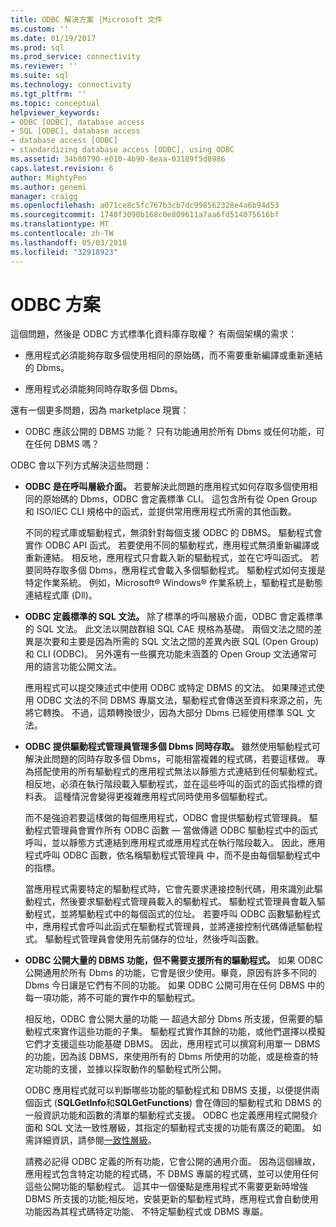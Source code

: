 ```yaml
---
title: ODBC 解決方案 |Microsoft 文件
ms.custom: ''
ms.date: 01/19/2017
ms.prod: sql
ms.prod_service: connectivity
ms.reviewer: ''
ms.suite: sql
ms.technology: connectivity
ms.tgt_pltfrm: ''
ms.topic: conceptual
helpviewer_keywords:
- ODBC [ODBC], database access
- SQL [ODBC], database access
- database access [ODBC]
- standardizing database access [ODBC], using ODBC
ms.assetid: 34b80790-e010-4b90-8eaa-03189f5d8986
caps.latest.revision: 6
author: MightyPen
ms.author: genemi
manager: craigg
ms.openlocfilehash: a071ce8c5fc767b3cb7dc998562328e4a6b94d53
ms.sourcegitcommit: 1740f3090b168c0e809611a7aa6fd514075616bf
ms.translationtype: MT
ms.contentlocale: zh-TW
ms.lasthandoff: 05/03/2018
ms.locfileid: "32918923"
---
```

# <a name="the-odbc-solution"></a>ODBC 方案
這個問題，然後是 ODBC 方式標準化資料庫存取權？ 有兩個架構的需求：  
  
-   應用程式必須能夠存取多個使用相同的原始碼，而不需要重新編譯或重新連結的 Dbms。  
  
-   應用程式必須能夠同時存取多個 Dbms。  
  
 還有一個更多問題，因為 marketplace 現實：  
  
-   ODBC 應該公開的 DBMS 功能？ 只有功能通用於所有 Dbms 或任何功能，可在任何 DBMS 嗎？  
  
 ODBC 會以下列方式解決這些問題：  
  
-   **ODBC 是在呼叫層級介面。** 若要解決此問題的應用程式如何存取多個使用相同的原始碼的 Dbms，ODBC 會定義標準 CLI。 這包含所有從 Open Group 和 ISO/IEC CLI 規格中的函式，並提供常用應用程式所需的其他函數。  
  
     不同的程式庫或驅動程式，無須針對每個支援 ODBC 的 DBMS。 驅動程式會實作 ODBC API 函式。 若要使用不同的驅動程式，應用程式無須重新編譯或重新連結。 相反地，應用程式只會載入新的驅動程式，並在它呼叫函式。 若要同時存取多個 Dbms，應用程式會載入多個驅動程式。 驅動程式如何支援是特定作業系統。 例如，Microsoft® Windows® 作業系統上，驅動程式是動態連結程式庫 (Dll)。  
  
-   **ODBC 定義標準的 SQL 文法。** 除了標準的呼叫層級介面，ODBC 會定義標準的 SQL 文法。 此文法以開啟群組 SQL CAE 規格為基礎。 兩個文法之間的差異是次要和主要是因為所需的 SQL 文法之間的差異內嵌 SQL (Open Group) 和 CLI (ODBC)。 另外還有一些擴充功能未涵蓋的 Open Group 文法通常可用的語言功能公開文法。  
  
     應用程式可以提交陳述式中使用 ODBC 或特定 DBMS 的文法。 如果陳述式使用 ODBC 文法的不同 DBMS 專屬文法，驅動程式會傳送至資料來源之前，先將它轉換。 不過，這類轉換很少，因為大部分 Dbms 已經使用標準 SQL 文法。  
  
-   **ODBC 提供驅動程式管理員管理多個 Dbms 同時存取。** 雖然使用驅動程式可解決此問題的同時存取多個 Dbms，可能相當複雜的程式碼，若要這樣做。 專為搭配使用的所有驅動程式的應用程式無法以靜態方式連結到任何驅動程式。 相反地，必須在執行階段載入驅動程式，並在這些呼叫的函式的函式指標的資料表。 這種情況會變得更複雜應用程式同時使用多個驅動程式。  
  
     而不是強迫若要這樣做的每個應用程式，ODBC 會提供驅動程式管理員。 驅動程式管理員會實作所有 ODBC 函數 — 當做傳遞 ODBC 驅動程式中的函式呼叫，並以靜態方式連結到應用程式或應用程式在執行階段載入。 因此，應用程式呼叫 ODBC 函數，依名稱驅動程式管理員 中，而不是由每個驅動程式中的指標。  
  
     當應用程式需要特定的驅動程式時，它會先要求連接控制代碼，用來識別此驅動程式，然後要求驅動程式管理員載入的驅動程式。 驅動程式管理員會載入驅動程式，並將驅動程式中的每個函式的位址。 若要呼叫 ODBC 函數驅動程式中，應用程式會呼叫此函式在驅動程式管理員，並將連接控制代碼傳遞驅動程式。 驅動程式管理員會使用先前儲存的位址，然後呼叫函數。  
  
-   **ODBC 公開大量的 DBMS 功能，但不需要支援所有的驅動程式。** 如果 ODBC 公開通用於所有 Dbms 的功能，它會是很少使用。畢竟，原因有許多不同的 Dbms 今日讓是它們有不同的功能。 如果 ODBC 公開可用在任何 DBMS 中的每一項功能，將不可能的實作中的驅動程式。  
  
     相反地，ODBC 會公開大量的功能 — 超過大部分 Dbms 所支援，但需要的驅動程式來實作這些功能的子集。 驅動程式實作其餘的功能，或他們選擇以模擬它們才支援這些功能基礎 DBMS。 因此，應用程式可以撰寫利用單一 DBMS 的功能，因為該 DBMS，來使用所有的 Dbms 所使用的功能，或是檢查的特定功能的支援，並據以採取動作的驅動程式所公開。  
  
     ODBC 應用程式就可以判斷哪些功能的驅動程式和 DBMS 支援，以便提供兩個函式 (**SQLGetInfo**和**SQLGetFunctions**) 會在傳回的驅動程式和 DBMS 的一般資訊功能和函數的清單的驅動程式支援。 ODBC 也定義應用程式開發介面和 SQL 文法一致性層級，其指定的驅動程式支援的功能有廣泛的範圍。 如需詳細資訊，請參閱[一致性層級](../../odbc/reference/develop-app/conformance-levels.md)。  
  
     請務必記得 ODBC 定義的所有功能，它會公開的通用介面。 因為這個緣故，應用程式包含特定功能的程式碼，不 DBMS 專屬的程式碼，並可以使用任何這些公開功能的驅動程式。 這其中一個優點是應用程式不需要更新時增強 DBMS 所支援的功能;相反地，安裝更新的驅動程式時，應用程式會自動使用功能因為其程式碼特定功能、 不特定驅動程式或 DBMS 專屬。

